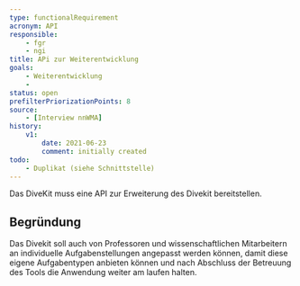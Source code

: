 ```yaml
---
type: functionalRequirement
acronym: API
responsible:    
    - fgr
    - ngi
title: APi zur Weiterentwicklung 
goals: 
    - Weiterentwicklung
    -
status: open
prefilterPriorizationPoints: 8
source:
    - [Interview nnWMA]
history:
    v1:
        date: 2021-06-23
        comment: initially created
todo: 
    - Duplikat (siehe Schnittstelle)        
---
```


Das DiveKit muss eine API zur Erweiterung des Divekit bereitstellen.
## Begründung

Das Divekit soll auch von Professoren und wissenschaftlichen Mitarbeitern an individuelle Aufgabenstellungen angepasst werden können, damit diese eigene 
Aufgabentypen anbieten können und nach Abschluss der Betreuung des Tools die Anwendung weiter am laufen halten.
